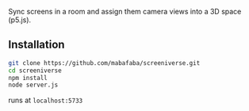Sync screens in a room and assign them camera views into a 3D space (p5.js).

## Installation

```bash
git clone https://github.com/mabafaba/screeniverse.git
cd screeniverse
npm install
node server.js
```

runs at `localhost:5733`